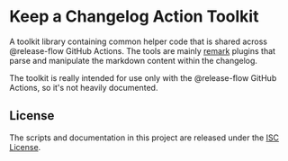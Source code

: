 # Keep a Changelog Action Toolkit

A toolkit library containing common helper code that is shared across @release-flow GitHub Actions. The tools are mainly
[remark](https://remark.js.org/) plugins that parse and manipulate the markdown content within the changelog.

The toolkit is really intended for use only with the @release-flow GitHub Actions, so it's not heavily documented.

## License

The scripts and documentation in this project are released under the [ISC License](./LICENSE).
